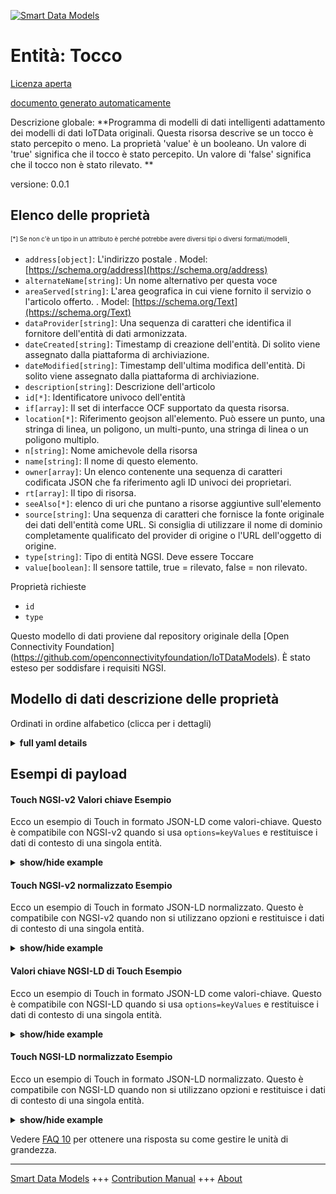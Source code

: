 <!-- 10-Header -->  
[![Smart Data Models](https://smartdatamodels.org/wp-content/uploads/2022/01/SmartDataModels_logo.png "Logo")](https://smartdatamodels.org)  
Entità: Tocco  
=============<!-- /10-Header -->  
<!-- 15-License -->  
[Licenza aperta](https://github.com/smart-data-models//dataModel.OCF/blob/master/Touch/LICENSE.md)  
[documento generato automaticamente](https://docs.google.com/presentation/d/e/2PACX-1vTs-Ng5dIAwkg91oTTUdt8ua7woBXhPnwavZ0FxgR8BsAI_Ek3C5q97Nd94HS8KhP-r_quD4H0fgyt3/pub?start=false&loop=false&delayms=3000#slide=id.gb715ace035_0_60)  
<!-- /15-License -->  
<!-- 20-Description -->  
Descrizione globale: **Programma di modelli di dati intelligenti adattamento dei modelli di dati IoTData originali. Questa risorsa descrive se un tocco è stato percepito o meno. La proprietà 'value' è un booleano. Un valore di 'true' significa che il tocco è stato percepito. Un valore di 'false' significa che il tocco non è stato rilevato. **  
versione: 0.0.1  
<!-- /20-Description -->  
<!-- 30-PropertiesList -->  

## Elenco delle proprietà  

<sup><sub>[*] Se non c'è un tipo in un attributo è perché potrebbe avere diversi tipi o diversi formati/modelli</sub></sup>.  
- `address[object]`: L'indirizzo postale  . Model: [https://schema.org/address](https://schema.org/address)- `alternateName[string]`: Un nome alternativo per questa voce  - `areaServed[string]`: L'area geografica in cui viene fornito il servizio o l'articolo offerto.  . Model: [https://schema.org/Text](https://schema.org/Text)- `dataProvider[string]`: Una sequenza di caratteri che identifica il fornitore dell'entità di dati armonizzata.  - `dateCreated[string]`: Timestamp di creazione dell'entità. Di solito viene assegnato dalla piattaforma di archiviazione.  - `dateModified[string]`: Timestamp dell'ultima modifica dell'entità. Di solito viene assegnato dalla piattaforma di archiviazione.  - `description[string]`: Descrizione dell'articolo  - `id[*]`: Identificatore univoco dell'entità  - `if[array]`: Il set di interfacce OCF supportato da questa risorsa.  - `location[*]`: Riferimento geojson all'elemento. Può essere un punto, una stringa di linea, un poligono, un multi-punto, una stringa di linea o un poligono multiplo.  - `n[string]`: Nome amichevole della risorsa  - `name[string]`: Il nome di questo elemento.  - `owner[array]`: Un elenco contenente una sequenza di caratteri codificata JSON che fa riferimento agli ID univoci dei proprietari.  - `rt[array]`: Il tipo di risorsa.  - `seeAlso[*]`: elenco di uri che puntano a risorse aggiuntive sull'elemento  - `source[string]`: Una sequenza di caratteri che fornisce la fonte originale dei dati dell'entità come URL. Si consiglia di utilizzare il nome di dominio completamente qualificato del provider di origine o l'URL dell'oggetto di origine.  - `type[string]`: Tipo di entità NGSI. Deve essere Toccare  - `value[boolean]`: Il sensore tattile, true = rilevato, false = non rilevato.  <!-- /30-PropertiesList -->  
<!-- 35-RequiredProperties -->  
Proprietà richieste  
- `id`  - `type`  <!-- /35-RequiredProperties -->  
<!-- 40-RequiredProperties -->  
Questo modello di dati proviene dal repository originale della [Open Connectivity Foundation] (https://github.com/openconnectivityfoundation/IoTDataModels). È stato esteso per soddisfare i requisiti NGSI.  
<!-- /40-RequiredProperties -->  
<!-- 50-DataModelHeader -->  
## Modello di dati descrizione delle proprietà  
Ordinati in ordine alfabetico (clicca per i dettagli)  
<!-- /50-DataModelHeader -->  
<!-- 60-ModelYaml -->  
<details><summary><strong>full yaml details</strong></summary>    
```yaml  
Touch:    
  description: 'Smart Data Models Program adaptation of the original IoTData data Models. This Resource describes whether a touch has been sensed or not. The Property ''value'' is a boolean. A value of ''true'' means that touch has been sensed. A value of ''false'' means that touch not been sensed. '    
  properties:    
    address:    
      description: 'The mailing address'    
      properties:    
        addressCountry:    
          description: 'Property. The country. For example, Spain. Model:''https://schema.org/addressCountry'''    
          type: string    
        addressLocality:    
          description: 'Property. The locality in which the street address is, and which is in the region. Model:''https://schema.org/addressLocality'''    
          type: string    
        addressRegion:    
          description: 'Property. The region in which the locality is, and which is in the country. Model:''https://schema.org/addressRegion'''    
          type: string    
        postOfficeBoxNumber:    
          description: 'Property. The post office box number for PO box addresses. For example, 03578. Model:''https://schema.org/postOfficeBoxNumber'''    
          type: string    
        postalCode:    
          description: 'Property. The postal code. For example, 24004. Model:''https://schema.org/https://schema.org/postalCode'''    
          type: string    
        streetAddress:    
          description: 'Property. The street address. Model:''https://schema.org/streetAddress'''    
          type: string    
      type: object    
      x-ngsi:    
        model: https://schema.org/address    
        type: Property    
    alternateName:    
      description: 'An alternative name for this item'    
      type: string    
      x-ngsi:    
        type: Property    
    areaServed:    
      description: 'The geographic area where a service or offered item is provided'    
      type: string    
      x-ngsi:    
        model: https://schema.org/Text    
        type: Property    
    dataProvider:    
      description: 'A sequence of characters identifying the provider of the harmonised data entity.'    
      type: string    
      x-ngsi:    
        type: Property    
    dateCreated:    
      description: 'Entity creation timestamp. This will usually be allocated by the storage platform.'    
      format: date-time    
      type: string    
      x-ngsi:    
        type: Property    
    dateModified:    
      description: 'Timestamp of the last modification of the entity. This will usually be allocated by the storage platform.'    
      format: date-time    
      type: string    
      x-ngsi:    
        type: Property    
    description:    
      description: 'A description of this item'    
      type: string    
      x-ngsi:    
        type: Property    
    id:    
      anyOf: &touch_-_properties_-_owner_-_items_-_anyof    
        - description: 'Property. Identifier format of any NGSI entity'    
          maxLength: 256    
          minLength: 1    
          pattern: ^[\w\-\.\{\}\$\+\*\[\]`|~^@!,:\\]+$    
          type: string    
        - description: 'Property. Identifier format of any NGSI entity'    
          format: uri    
          type: string    
      description: 'Unique identifier of the entity'    
      x-ngsi:    
        type: Property    
    if:    
      description: 'The OCF Interface set supported by this Resource.'    
      items:    
        enum:    
          - oic.if.s    
          - oic.if.baseline    
        type: string    
      minItems: 2    
      readOnly: true    
      type: array    
      uniqueItems: true    
      x-ngsi:    
        type: Property    
    location:    
      description: 'Geojson reference to the item. It can be Point, LineString, Polygon, MultiPoint, MultiLineString or MultiPolygon'    
      oneOf:    
        - description: 'Geoproperty. Geojson reference to the item. Point'    
          properties:    
            bbox:    
              items:    
                type: number    
              minItems: 4    
              type: array    
            coordinates:    
              items:    
                type: number    
              minItems: 2    
              type: array    
            type:    
              enum:    
                - Point    
              type: string    
          required:    
            - type    
            - coordinates    
          title: 'GeoJSON Point'    
          type: object    
        - description: 'Geoproperty. Geojson reference to the item. LineString'    
          properties:    
            bbox:    
              items:    
                type: number    
              minItems: 4    
              type: array    
            coordinates:    
              items:    
                items:    
                  type: number    
                minItems: 2    
                type: array    
              minItems: 2    
              type: array    
            type:    
              enum:    
                - LineString    
              type: string    
          required:    
            - type    
            - coordinates    
          title: 'GeoJSON LineString'    
          type: object    
        - description: 'Geoproperty. Geojson reference to the item. Polygon'    
          properties:    
            bbox:    
              items:    
                type: number    
              minItems: 4    
              type: array    
            coordinates:    
              items:    
                items:    
                  items:    
                    type: number    
                  minItems: 2    
                  type: array    
                minItems: 4    
                type: array    
              type: array    
            type:    
              enum:    
                - Polygon    
              type: string    
          required:    
            - type    
            - coordinates    
          title: 'GeoJSON Polygon'    
          type: object    
        - description: 'Geoproperty. Geojson reference to the item. MultiPoint'    
          properties:    
            bbox:    
              items:    
                type: number    
              minItems: 4    
              type: array    
            coordinates:    
              items:    
                items:    
                  type: number    
                minItems: 2    
                type: array    
              type: array    
            type:    
              enum:    
                - MultiPoint    
              type: string    
          required:    
            - type    
            - coordinates    
          title: 'GeoJSON MultiPoint'    
          type: object    
        - description: 'Geoproperty. Geojson reference to the item. MultiLineString'    
          properties:    
            bbox:    
              items:    
                type: number    
              minItems: 4    
              type: array    
            coordinates:    
              items:    
                items:    
                  items:    
                    type: number    
                  minItems: 2    
                  type: array    
                minItems: 2    
                type: array    
              type: array    
            type:    
              enum:    
                - MultiLineString    
              type: string    
          required:    
            - type    
            - coordinates    
          title: 'GeoJSON MultiLineString'    
          type: object    
        - description: 'Geoproperty. Geojson reference to the item. MultiLineString'    
          properties:    
            bbox:    
              items:    
                type: number    
              minItems: 4    
              type: array    
            coordinates:    
              items:    
                items:    
                  items:    
                    items:    
                      type: number    
                    minItems: 2    
                    type: array    
                  minItems: 4    
                  type: array    
                type: array    
              type: array    
            type:    
              enum:    
                - MultiPolygon    
              type: string    
          required:    
            - type    
            - coordinates    
          title: 'GeoJSON MultiPolygon'    
          type: object    
      x-ngsi:    
        type: Geoproperty    
    n:    
      description: 'Friendly name of the Resource'    
      maxLength: 64    
      readOnly: true    
      type: string    
      x-ngsi:    
        type: Property    
    name:    
      description: 'The name of this item.'    
      type: string    
      x-ngsi:    
        type: Property    
    owner:    
      description: 'A List containing a JSON encoded sequence of characters referencing the unique Ids of the owner(s)'    
      items:    
        anyOf: *touch_-_properties_-_owner_-_items_-_anyof    
        description: 'Property. Unique identifier of the entity'    
      type: array    
      x-ngsi:    
        type: Property    
    rt:    
      description: 'The Resource Type.'    
      items:    
        enum:    
          - oic.r.sensor.touch    
        maxLength: 64    
        type: string    
      minItems: 1    
      readOnly: true    
      type: array    
      uniqueItems: true    
      x-ngsi:    
        type: Property    
    seeAlso:    
      description: 'list of uri pointing to additional resources about the item'    
      oneOf:    
        - items:    
            format: uri    
            type: string    
          minItems: 1    
          type: array    
        - format: uri    
          type: string    
      x-ngsi:    
        type: Property    
    source:    
      description: 'A sequence of characters giving the original source of the entity data as a URL. Recommended to be the fully qualified domain name of the source provider, or the URL to the source object.'    
      type: string    
      x-ngsi:    
        type: Property    
    type:    
      description: 'NGSI entity type. It has to be Touch'    
      enum:    
        - Touch    
      type: string    
      x-ngsi:    
        type: Property    
    value:    
      description: 'The touch sensor, true = sensed, false = not sensed.'    
      readOnly: true    
      type: boolean    
      x-ngsi:    
        type: Property    
  required:    
    - id    
    - type    
  type: object    
  x-derived-from: https://github.com/OpenInterConnect/IoTDataModels/blob/master/TouchResURI.swagger.json    
  x-disclaimer: 'Redistribution and use in source and binary forms, with or without modification, are permitted  provided that the license conditions are met. Copyleft (c) 2021 Contributors to Smart Data Models Program'    
  x-license-url: https://github.com/smart-data-models/dataModel.OCF/blob/master/Touch/LICENSE.md    
  x-model-schema: https://smart-data-models.github.io/dataModel.IoTDataModels/Touch/schema.json    
  x-model-tags: OCF    
  x-version: 0.0.1    
```  
</details>    
<!-- /60-ModelYaml -->  
<!-- 70-MiddleNotes -->  
<!-- /70-MiddleNotes -->  
<!-- 80-Examples -->  
## Esempi di payload  
#### Touch NGSI-v2 Valori chiave Esempio  
Ecco un esempio di Touch in formato JSON-LD come valori-chiave. Questo è compatibile con NGSI-v2 quando si usa `options=keyValues` e restituisce i dati di contesto di una singola entità.  
<details><summary><strong>show/hide example</strong></summary>    
```json  
{  
  "id": "urn:ngsi-ld:Touch:id:LOIR:63598499",  
  "dateCreated": "1983-12-11T19:06:03Z",  
  "dateModified": "2013-08-06T21:33:42Z",  
  "source": "National hold movie his idea hear actually. Represent tough another to high reach. Everyone consumer area a between player.",  
  "name": "Second record indeed discussion discover. Modern candidate factor.",  
  "alternateName": "Campaign wonder media international pass wait cost. Break certainly process car positive along learn. Yet everyone fast.",  
  "description": "Mrs position force scene task. Believe manager challenge everything.",  
  "dataProvider": "Course force hotel ability friend red beyond official. Reveal realize then medical name must. Exactly official population able little expert include.",  
  "owner": [  
    "urn:ngsi-ld:Touch:items:IHLX:24425242",  
    "urn:ngsi-ld:Touch:items:QUCL:88074146"  
  ],  
  "seeAlso": [  
    "urn:ngsi-ld:Touch:items:DMBH:20221912",  
    "urn:ngsi-ld:Touch:items:FGQX:49550308"  
  ],  
  "location": {  
    "type": "Point",  
    "coordinates": [  
      54.5830575,  
      95.942963  
    ]  
  },  
  "address": {  
    "streetAddress": "Forward pass know suggest music from source. Our deep reality suggest change.",  
    "addressLocality": "Leader positive already for cultural class. Turn treatment break quality. Success now special sound bank where relate.",  
    "addressRegion": "Off perhaps necessary save deal late still. Nice ever gas. Area son house forward their then.",  
    "addressCountry": "Successful our student none campaign.",  
    "postalCode": "Pattern who author window loss culture over. Box method customer present. Course that enjoy within economic interview. Off quality edge pay church voice.",  
    "postOfficeBoxNumber": "For agency treat style."  
  },  
  "areaServed": "These list spend local ball cultural. Series thought go vote. Per state push general."  
}  
```  
</details>  
#### Touch NGSI-v2 normalizzato Esempio  
Ecco un esempio di Touch in formato JSON-LD normalizzato. Questo è compatibile con NGSI-v2 quando non si utilizzano opzioni e restituisce i dati di contesto di una singola entità.  
<details><summary><strong>show/hide example</strong></summary>    
```json  
{  
  "id": {  
    "type": "string",  
    "value": "urn:ngsi-ld:Touch:id:LOIR:63598499"  
  },  
  "dateCreated": {  
    "format": "date-time",  
    "type": "string",  
    "value": "1983-12-11T19:06:03Z"  
  },  
  "dateModified": {  
    "format": "date-time",  
    "type": "string",  
    "value": "2013-08-06T21:33:42Z"  
  },  
  "source": {  
    "type": "string",  
    "value": "National hold movie his idea hear actually. Represent tough another to high reach. Everyone consumer area a between player."  
  },  
  "name": {  
    "type": "string",  
    "value": "Second record indeed discussion discover. Modern candidate factor."  
  },  
  "alternateName": {  
    "type": "string",  
    "value": "Campaign wonder media international pass wait cost. Break certainly process car positive along learn. Yet everyone fast."  
  },  
  "description": {  
    "type": "string",  
    "value": "Mrs position force scene task. Believe manager challenge everything."  
  },  
  "dataProvider": {  
    "type": "string",  
    "value": "Course force hotel ability friend red beyond official. Reveal realize then medical name must. Exactly official population able little expert include."  
  },  
  "owner": {  
    "type": "array",  
    "value": [  
      "urn:ngsi-ld:Touch:items:IHLX:24425242",  
      "urn:ngsi-ld:Touch:items:QUCL:88074146"  
    ]  
  },  
  "seeAlso": {  
    "type": "array",  
    "value": [  
      "urn:ngsi-ld:Touch:items:DMBH:20221912",  
      "urn:ngsi-ld:Touch:items:FGQX:49550308"  
    ]  
  },  
  "location": {  
    "type": "object",  
    "value": {  
      "type": "Point",  
      "coordinates": [  
        54.5830575,  
        95.942963  
      ]  
    }  
  },  
  "address": {  
    "type": "object",  
    "value": {  
      "streetAddress": "Forward pass know suggest music from source. Our deep reality suggest change.",  
      "addressLocality": "Leader positive already for cultural class. Turn treatment break quality. Success now special sound bank where relate.",  
      "addressRegion": "Off perhaps necessary save deal late still. Nice ever gas. Area son house forward their then.",  
      "addressCountry": "Successful our student none campaign.",  
      "postalCode": "Pattern who author window loss culture over. Box method customer present. Course that enjoy within economic interview. Off quality edge pay church voice.",  
      "postOfficeBoxNumber": "For agency treat style."  
    }  
  },  
  "areaServed": {  
    "type": "string",  
    "value": "These list spend local ball cultural. Series thought go vote. Per state push general."  
  }  
}  
```  
</details>  
#### Valori chiave NGSI-LD di Touch Esempio  
Ecco un esempio di Touch in formato JSON-LD come valori-chiave. Questo è compatibile con NGSI-LD quando si usa `options=keyValues` e restituisce i dati di contesto di una singola entità.  
<details><summary><strong>show/hide example</strong></summary>    
```json  
{  
    "id": "urn:ngsi-ld:Touch:id:LOIR:63598499",  
    "dateCreated": "1983-12-11T19:06:03Z",  
    "dateModified": "2013-08-06T21:33:42Z",  
    "source": "National hold movie his idea hear actually. Represent tough another to high reach. Everyone consumer area a between player.",  
    "name": "Second record indeed discussion discover. Modern candidate factor.",  
    "alternateName": "Campaign wonder media international pass wait cost. Break certainly process car positive along learn. Yet everyone fast.",  
    "description": "Mrs position force scene task. Believe manager challenge everything.",  
    "dataProvider": "Course force hotel ability friend red beyond official. Reveal realize then medical name must. Exactly official population able little expert include.",  
    "owner": [  
        "urn:ngsi-ld:Touch:items:IHLX:24425242",  
        "urn:ngsi-ld:Touch:items:QUCL:88074146"  
    ],  
    "seeAlso": [  
        "urn:ngsi-ld:Touch:items:DMBH:20221912",  
        "urn:ngsi-ld:Touch:items:FGQX:49550308"  
    ],  
    "location": {  
        "type": "Point",  
        "coordinates": [  
            54.5830575,  
            95.942963  
        ]  
    },  
    "address": {  
        "streetAddress": "Forward pass know suggest music from source. Our deep reality suggest change.",  
        "addressLocality": "Leader positive already for cultural class. Turn treatment break quality. Success now special sound bank where relate.",  
        "addressRegion": "Off perhaps necessary save deal late still. Nice ever gas. Area son house forward their then.",  
        "addressCountry": "Successful our student none campaign.",  
        "postalCode": "Pattern who author window loss culture over. Box method customer present. Course that enjoy within economic interview. Off quality edge pay church voice.",  
        "postOfficeBoxNumber": "For agency treat style."  
    },  
    "areaServed": "These list spend local ball cultural. Series thought go vote. Per state push general.",  
    "@context": [  
        "https://smartdatamodels.org/context.jsonld",  
        "https://raw.githubusercontent.com/smart-data-models/dataModel.OCF/master/context.jsonld"  
    ]  
}  
```  
</details>  
#### Touch NGSI-LD normalizzato Esempio  
Ecco un esempio di Touch in formato JSON-LD normalizzato. Questo è compatibile con NGSI-LD quando non si utilizzano opzioni e restituisce i dati di contesto di una singola entità.  
<details><summary><strong>show/hide example</strong></summary>    
```json  
{  
    "id": "urn:ngsi-ld:Touch:id:BHOE:99629945",  
    "dateCreated": {  
        "type": "Property",  
        "value": {  
            "@type": "DateTime",  
            "@value": "1976-09-22T04:56:59Z"  
        }  
    },  
    "dateModified": {  
        "type": "Property",  
        "value": {  
            "@type": "DateTime",  
            "@value": "1976-08-17T10:01:00Z"  
        }  
    },  
    "source": {  
        "type": "Property",  
        "value": "Evening pick report."  
    },  
    "name": {  
        "type": "Property",  
        "value": "Protect or trip keep keep. Society every card happy."  
    },  
    "alternateName": {  
        "type": "Property",  
        "value": "Long down deep order across. Dinner space keep compare. Manager majority tonight."  
    },  
    "description": {  
        "type": "Property",  
        "value": "Message amount always between use yes. Plan plan actually thus focus authority. Task perhaps build professional movement individual field."  
    },  
    "dataProvider": {  
        "type": "Property",  
        "value": "Reality house we apply hit."  
    },  
    "owner": {  
        "type": "Property",  
        "value": [  
            "urn:ngsi-ld:Touch:items:ORBA:00184639",  
            "urn:ngsi-ld:Touch:items:YLIL:03077083"  
        ]  
    },  
    "seeAlso": {  
        "type": "Property",  
        "value": [  
            "urn:ngsi-ld:Touch:items:JXOV:82597506"  
        ]  
    },  
    "location": {  
        "type": "Property",  
        "value": {  
            "type": "Point",  
            "coordinates": [  
                -0.1744025,  
                -153.346539  
            ]  
        }  
    },  
    "address": {  
        "type": "Property",  
        "value": {  
            "streetAddress": "Cultural teach light factor keep.",  
            "addressLocality": "Each risk sell final game save major collection. Also interview drug let participant. Cup nor mind check much fear.",  
            "addressRegion": "Ground Mr hot sometimes change off deep. Loss eye image level something recent yes.",  
            "addressCountry": "Full pay response win require increase despite. Bring which bar. Concern you cause black democratic back.",  
            "postalCode": "Hand decision share. Technology imagine score technology treat state image name.",  
            "postOfficeBoxNumber": "Find turn think some than role. Treat serve change final think cost somebody. Financial turn population hair do ahead."  
        }  
    },  
    "areaServed": {  
        "type": "Property",  
        "value": "List impact owner detail everyone. By picture rich middle long very. Window indicate walk exactly figure."  
    },  
    "@context": [  
        "https://smartdatamodels.org/context.jsonld",  
        "https://raw.githubusercontent.com/smart-data-models/dataModel.OCF/master/context.jsonld"  
    ]  
}  
```  
</details><!-- /80-Examples -->  
<!-- 90-FooterNotes -->  
<!-- /90-FooterNotes -->  
<!-- 95-Units -->  
Vedere [FAQ 10](https://smartdatamodels.org/index.php/faqs/) per ottenere una risposta su come gestire le unità di grandezza.  
<!-- /95-Units -->  
<!-- 97-LastFooter -->  
---  
[Smart Data Models](https://smartdatamodels.org) +++ [Contribution Manual](https://bit.ly/contribution_manual) +++ [About](https://bit.ly/Introduction_SDM)<!-- /97-LastFooter -->  
